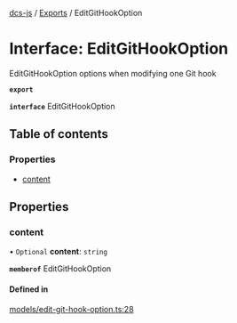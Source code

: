 [dcs-js](../README.md) / [Exports](../modules.md) / EditGitHookOption

# Interface: EditGitHookOption

EditGitHookOption options when modifying one Git hook

**`export`**

**`interface`** EditGitHookOption

## Table of contents

### Properties

- [content](EditGitHookOption.md#content)

## Properties

### <a id="content" name="content"></a> content

• `Optional` **content**: `string`

**`memberof`** EditGitHookOption

#### Defined in

[models/edit-git-hook-option.ts:28](https://github.com/unfoldingWord/dcs-js/blob/dd84989/models/edit-git-hook-option.ts#L28)
